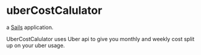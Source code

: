 # uberCostCalulator

a [Sails](http://sailsjs.org) application.

UberCostCalulator uses Uber api to give you monthly and weekly cost split up on 
your uber usage.
